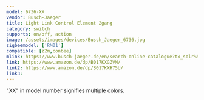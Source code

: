```yaml
---
model: 6736-XX
vendor: Busch-Jaeger 
title: Light Link Control Element 2gang 
category: switch
supports: on/off, action
image: /assets/images/devices/Busch_Jaeger_6736.jpg
zigbeemodel: ['RM01']
compatible: [z2m,conbee]
mlink: https://www.busch-jaeger.de/en/search-online-catalogue?tx_solr%5Bq%5D=light%5C+link+control+2gang
link: https://www.amazon.de/dp/B017KXGZVM/
link2: https://www.amazon.de/dp/B017KXH75U/
link3: 
---
```

"XX" in model number signifies multiple colors.

